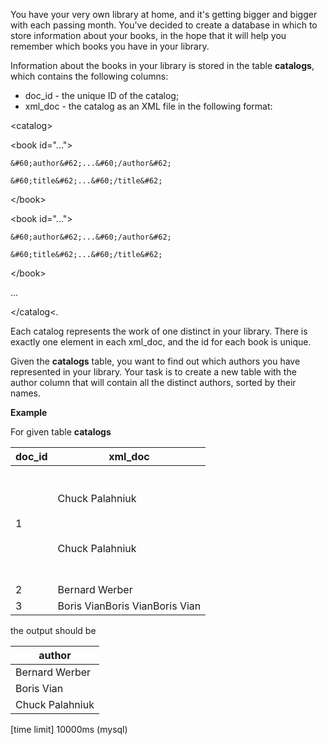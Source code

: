 You have your very own library at home, and it's getting bigger and bigger with each passing month. You've decided to create a database in which to store information about your books, in the hope that it will help you remember which books you have in your library.

Information about the books in your library is stored in the table __catalogs__, which contains the following columns:

* doc_id - the unique ID of the catalog;
* xml_doc - the catalog as an XML file in the following format:

&#60;catalog&#62;

  &#60;book id="..."&#62;
  
    &#60;author&#62;...&#60;/author&#62;
    
    &#60;title&#62;...&#60;/title&#62;
    
  &#60;/book&#62;
  
  &#60;book id="..."&#62;
  
    &#60;author&#62;...&#60;/author&#62;
    
    &#60;title&#62;...&#60;/title&#62;
    
  &#60;/book&#62;
  
  ...
  
&#60;/catalog&#60;.

Each catalog represents the work of one distinct <author> in your library. There is exactly one <catalog> element in each xml_doc, and the id for each book is unique.

Given the __catalogs__ table, you want to find out which authors you have represented in your library. Your task is to create a new table with the author column that will contain all the distinct authors, sorted by their names.

__Example__

For given table __catalogs__

|doc_id|	xml_doc|
|---|---|
|1	| <catalog> <br /> <book id="11"> <br /> <author>Chuck Palahniuk</author> <br /> <title>Fight Club</title> <br /> </book> <br /> <book id="12"> <br /> <author>Chuck Palahniuk</author> <br /> <title>Survivor</title> <br /> </book> <br /> </catalog>|
|2	| <catalog><book id="21"><author>Bernard Werber</author><title>Les Thanatonautes</title></book></catalog>|
|3	|<catalog><book id="31"><author>Boris Vian</author><title>The Big Sleep</title></book><book id="32"><author>Boris Vian</author><title>The Lady in the Lake</title></book><book id="33"><author>Boris Vian</author><title>The World of Null-A</title></book></catalog>|

the output should be

|author|
|---|
|Bernard Werber|
|Boris Vian|
|Chuck Palahniuk|

[time limit] 10000ms (mysql)
